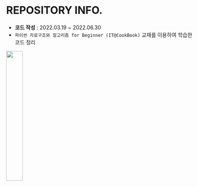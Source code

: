 # REPOSITORY INFO.

- **코드 작성** : 2022.03.19 ~ 2022.06.30
- `파이썬 자료구조와 알고리즘 for Beginner (IT@CookBook)` 교재를 이용하여 학습한 코드 정리

<img src="https://bookthumb-phinf.pstatic.net/cover/178/922/17892288.jpg?udate=20211210" width="30%"></img>